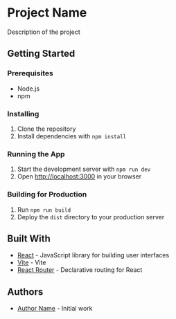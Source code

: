 # Project Name

Description of the project

## Getting Started

### Prerequisites

* Node.js
* npm

### Installing

1. Clone the repository
2. Install dependencies with `npm install`

### Running the App

1. Start the development server with `npm run dev`
2. Open [http://localhost:3000](http://localhost:3000) in your browser

### Building for Production

1. Run `npm run build`
2. Deploy the `dist` directory to your production server

## Built With

* [React](https://reactjs.org/) - JavaScript library for building user interfaces
* [Vite](https://vitejs.dev/) - Vite
* [React Router](https://reactrouter.com/) - Declarative routing for React

## Authors

* [Author Name](https://github.com/myaxyo) - Initial work

